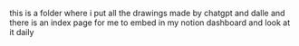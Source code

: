this is a folder where i put all the drawings made by chatgpt and dalle
and there is an index page for me to embed in my notion dashboard and look at it daily
